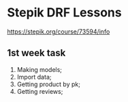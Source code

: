 Stepik DRF Lessons
==================
<https://stepik.org/course/73594/info>

1st week task
-------------

1) Making models;
1) Import data;
1) Getting product by pk;
1) Getting reviews;